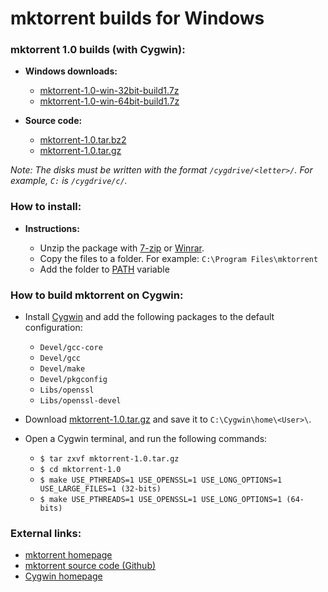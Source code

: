 mktorrent builds for Windows
============================

### mktorrent 1.0 builds (with Cygwin):

  * **Windows downloads:**
    * [mktorrent-1.0-win-32bit-build1.7z](https://github.com/clamsawd/mktorrent-win/releases/download/v1.0/mktorrent-1.0-win-32bit-build1.7z)
    * [mktorrent-1.0-win-64bit-build1.7z](https://github.com/clamsawd/mktorrent-win/releases/download/v1.0/mktorrent-1.0-win-64bit-build1.7z)
  
  * **Source code:**
    * [mktorrent-1.0.tar.bz2](https://github.com/clamsawd/mktorrent-win/releases/download/v1.0/mktorrent-1.0.tar.bz2)
    * [mktorrent-1.0.tar.gz](https://github.com/clamsawd/mktorrent-win/releases/download/v1.0/mktorrent-1.0.tar.gz)
    
_Note: The disks must be written with the format `/cygdrive/<letter>/`. For example, `C:` is `/cygdrive/c/`._

### How to install:

* **Instructions:**

    * Unzip the package with [7-zip](http://www.7-zip.org/) or [Winrar](http://www.rarlab.com/).
    * Copy the files to a folder. For example: `C:\Program Files\mktorrent`
    * Add the folder to [PATH](https://www.google.es/search?q=add+folder+to+PATH+on+Windows) variable

### How to build mktorrent on Cygwin:

  * Install [Cygwin](http://cygwin.com/) and add the following packages to the default configuration:

    * `Devel/gcc-core`
    * `Devel/gcc`
    * `Devel/make`
    * `Devel/pkgconfig`
    * `Libs/openssl`
    * `Libs/openssl-devel`

  * Download [mktorrent-1.0.tar.gz](https://github.com/clamsawd/mktorrent-win/releases/download/v1.0/mktorrent-1.0.tar.gz) and save it to `C:\Cygwin\home\<User>\`.
  * Open a Cygwin terminal, and run the following commands:

    * `$ tar zxvf mktorrent-1.0.tar.gz`
    * `$ cd mktorrent-1.0`
    * `$ make USE_PTHREADS=1 USE_OPENSSL=1 USE_LONG_OPTIONS=1 USE_LARGE_FILES=1 (32-bits)` 
    * `$ make USE_PTHREADS=1 USE_OPENSSL=1 USE_LONG_OPTIONS=1 (64-bits)` 

### External links:

  * [mktorrent homepage](http://mktorrent.sourceforge.net/)
  * [mktorrent source code (Github)](https://github.com/esmil/mktorrent/)
  * [Cygwin homepage](https://www.cygwin.com/)
